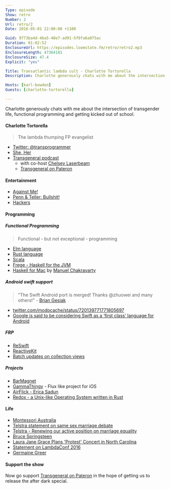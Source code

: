 ```yaml
---
Type: episode
Show: retro
Number: 2
Url: retro/2
Date: 2016-05-01 22:00:00 +1100

Guid: 9773ba4d-46a5-40e7-ad91-5f0fa6a075ac
Duration: 01:02:52
EnclosureUrl: https://episodes.loomstate.fm/retro/retro2.mp3
EnclosureLength: 47364181
EnclosureSize: 47.4
Explicit: "yes"

Title: Transatlantic lambda cult - Charlotte Tortorella
Description: Charlotte generously chats with me about the intersection of transgender issues and functional programming.

Hosts: [karl-bowden]
Guests: [charlotte-tortorella]

---
```


Charlotte generously chats with me about the intersection of transgender life, functional programming and getting kicked out of school.

#### Charlotte Tortorella

> The lambda thumping FP evangelist

- [Twitter: @transprogrammer](https://twitter.com/transprogrammer)
- [She, Her](http://my.pronoun.is/she/her)
- [Transgeneral podcast](http://www.transgeneral.supplies)
  - with co-host [Chelsey Laserbeam](https://twitter.com/Chelseykjs)
  - [Transgeneral on Pateron](https://www.patreon.com/transgeneral)

#### Entertainment

- [Against Me!](http://www.againstme.net)
- [Penn & Teller: Bullshit!](https://en.wikipedia.org/wiki/Penn_%26_Teller:_Bullshit!)
- [Hackers](http://www.imdb.com/title/tt0113243/)

#### Programming

##### Functional Programming

> Functional - but not exceptional - programming

- [Elm language](http://elm-lang.org)
- [Rust language](https://www.rust-lang.org)
- [Scala](http://www.scala-lang.org)
- [Frege - Haskell for the JVM](https://github.com/Frege/frege)
- [Haskell for Mac](http://haskellformac.com) by [Manuel Chakravarty](https://twitter.com/TacticalGrace)

##### Android swift support

> "The Swift Android port is merged! Thanks @zhuowei and many others!" - [Brian Gesiak](https://twitter.com/modocache)

- [twitter.com/modocache/status/720139771771805697](https://twitter.com/modocache/status/720139771771805697)
- [Google is said to be considering Swift as a ‘first class’ language for Android](http://thenextweb.com/dd/2016/04/07/google-facebook-uber-swift/)

##### FRP

- [ReSwift](https://github.com/ReSwift/ReSwift)
- [ReactiveKit](https://github.com/ReactiveKit/ReactiveKit)
- [Batch updates on collection views](https://github.com/ReactiveKit/ReactiveKit#collection-property)

##### Projects

- [BarMagnet](https://github.com/Qata/BarMagnet)
- [GammaThingy](https://github.com/thomasfinch/GammaThingy) - Flux like project for iOS
- [AirFlick - Erica Sadun](http://ericasadun.com/ftp/AirPlay/)
- [Redox - a Unix-like Operating System written in Rust](http://www.redox-os.org)

#### Life

- [Montessori Australia](https://montessori.org.au)
- [Telstra statement on same sex marriage debate](http://exchange.telstra.com.au/2016/04/13/telstra-statement-sex-marriage-debate/)
- [Telstra - Renewing our active position on marriage equality](http://exchange.telstra.com.au/2016/04/18/marriage-equality/)
- [Bruce Springsteen](http://brucespringsteen.net/news/2016/a-statement-from-bruce-springsteen-on-north-carolina)
- [Laura Jane Grace Plans 'Protest' Concert in North Carolina](http://www.rollingstone.com/music/news/laura-jane-grace-plans-protest-concert-in-north-carolina-20160414)
- [Statement on LambdaConf 2016](https://statement-on-lambdaconf.github.io)
- [Germaine Greer](http://www.abc.net.au/news/2015-10-25/germaine-greer-defends-views-on-transgender-issues/6883132)

#### Support the show

Now go support [Transgeneral on Pateron](https://www.patreon.com/transgeneral) in the hope of getting us to release the after dark special.
